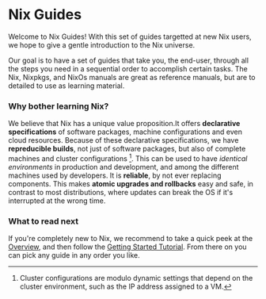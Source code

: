 # Nix Guides

Welcome to Nix Guides!
With this set of guides targetted at new Nix users, we hope to give a gentle introduction to the 
Nix universe.

Our goal is to have a set of guides that take you, the end-user, through all the steps you need
in a sequential order to accomplish certain tasks.
The Nix, Nixpkgs, and NixOs manuals are great as reference manuals, but are to detailed to use
as learning material.

### Why bother learning Nix?
We believe that Nix has a unique value proposition.It offers **declarative specifications** of
software packages, machine configurations and even cloud resources. 
Because of these declarative specifications, we have **repreducible builds**, not just of
software packages, but also of complete machines and cluster configurations [^1].
This can be used to have *identical environments* in production and development, and among the
different machines used by developers.
It is **reliable**, by not ever replacing components. This makes **atomic upgrades and rollbacks**
easy and safe, in contrast to most distributions, where updates can break the OS if it's
interrupted at the wrong time.

### What to read next
If you're completely new to Nix, we recommend to take a quick peek at the [Overview](overview.md),
and then follow the [Getting Started Tutorial](getting-started-tutorial.md).
From there on you can pick any guide in any order you like.

[^1]: Cluster configurations are modulo dynamic settings that depend on the cluster environment,
such as the IP address assigned to a VM.
